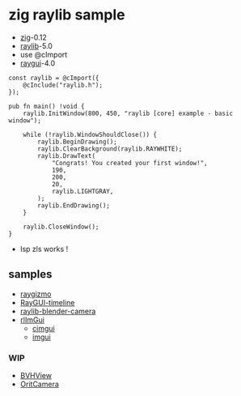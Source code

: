 # zig raylib sample

- [zig](https://github.com/ziglang/zig)-0.12
- [raylib](https://github.com/raysan5/raylib)-5.0
- use @cImport
- [raygui](https://github.com/raysan5/raygui)-4.0

```zig
const raylib = @cImport({
    @cInclude("raylib.h");
});

pub fn main() !void {
    raylib.InitWindow(800, 450, "raylib [core] example - basic window");

    while (!raylib.WindowShouldClose()) {
        raylib.BeginDrawing();
        raylib.ClearBackground(raylib.RAYWHITE);
        raylib.DrawText(
            "Congrats! You created your first window!",
            190,
            200,
            20,
            raylib.LIGHTGRAY,
        );
        raylib.EndDrawing();
    }

    raylib.CloseWindow();
}
```

- lsp zls works !

## samples

- [raygizmo](https://github.com/alexeykarnachev/raygizmo)
- [RayGUI-timeline](https://github.com/MonstersGoBoom/RayGUI-timeline)
- [raylib-blender-camera](https://github.com/grplyler/raylib-blender-camera)
- [rlImGui](https://github.com/raylib-extras/rlImGui)
  - [cimgui](https://github.com/cimgui/cimgui/tree/1.90.8dock)
  - [imgui](https://github.com/ocornut/imgui/tree/v1.90.8-docking)

### WIP

- [BVHView](https://github.com/orangeduck/BVHView)
- [OritCamera](https://gist.github.com/JeffM2501/000787070aef421a00c02ae4cf799ea1)
